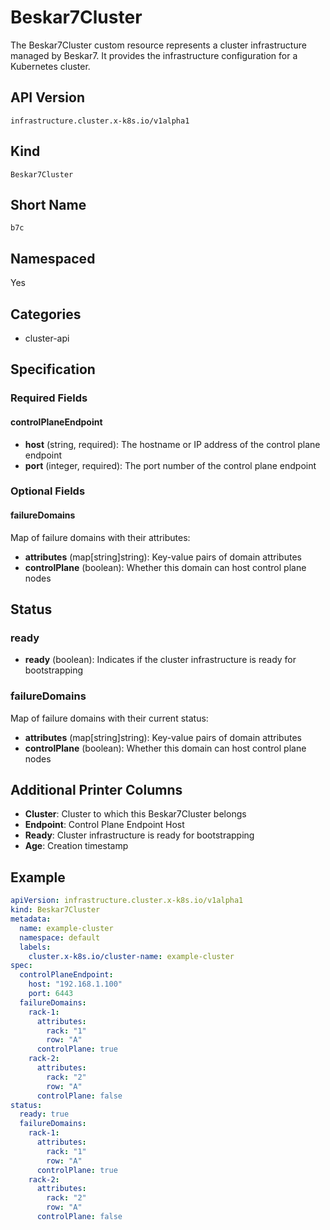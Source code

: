 # Beskar7Cluster

The Beskar7Cluster custom resource represents a cluster infrastructure managed by Beskar7. It provides the infrastructure configuration for a Kubernetes cluster.

## API Version

`infrastructure.cluster.x-k8s.io/v1alpha1`

## Kind

`Beskar7Cluster`

## Short Name

`b7c`

## Namespaced

Yes

## Categories

- cluster-api

## Specification

### Required Fields

#### controlPlaneEndpoint
- **host** (string, required): The hostname or IP address of the control plane endpoint
- **port** (integer, required): The port number of the control plane endpoint

### Optional Fields

#### failureDomains
Map of failure domains with their attributes:
- **attributes** (map[string]string): Key-value pairs of domain attributes
- **controlPlane** (boolean): Whether this domain can host control plane nodes

## Status

### ready
- **ready** (boolean): Indicates if the cluster infrastructure is ready for bootstrapping

### failureDomains
Map of failure domains with their current status:
- **attributes** (map[string]string): Key-value pairs of domain attributes
- **controlPlane** (boolean): Whether this domain can host control plane nodes

## Additional Printer Columns

- **Cluster**: Cluster to which this Beskar7Cluster belongs
- **Endpoint**: Control Plane Endpoint Host
- **Ready**: Cluster infrastructure is ready for bootstrapping
- **Age**: Creation timestamp

## Example

```yaml
apiVersion: infrastructure.cluster.x-k8s.io/v1alpha1
kind: Beskar7Cluster
metadata:
  name: example-cluster
  namespace: default
  labels:
    cluster.x-k8s.io/cluster-name: example-cluster
spec:
  controlPlaneEndpoint:
    host: "192.168.1.100"
    port: 6443
  failureDomains:
    rack-1:
      attributes:
        rack: "1"
        row: "A"
      controlPlane: true
    rack-2:
      attributes:
        rack: "2"
        row: "A"
      controlPlane: false
status:
  ready: true
  failureDomains:
    rack-1:
      attributes:
        rack: "1"
        row: "A"
      controlPlane: true
    rack-2:
      attributes:
        rack: "2"
        row: "A"
      controlPlane: false
``` 